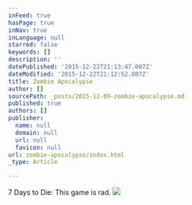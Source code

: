 ```yaml
---
inFeed: true
hasPage: true
inNav: true
inLanguage: null
starred: false
keywords: []
description: ''
datePublished: '2015-12-22T21:13:47.007Z'
dateModified: '2015-12-22T21:12:52.087Z'
title: Zombie Apocalypse
author: []
sourcePath: _posts/2015-12-09-zombie-apocalypse.md
published: true
authors: []
publisher:
  name: null
  domain: null
  url: null
  favicon: null
url: zombie-apocalypse/index.html
_type: Article

---
```

7 Days to Die: This game is rad.
![](https://the-grid-user-content.s3-us-west-2.amazonaws.com/10e2dd4b-753b-4b16-b8ae-857c831b27b0.jpg)